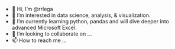 - 👋 Hi, I’m @rrlega
- 👀 I’m interested in data science, analysis, & visualization. 
- 🌱 I’m currently learning python, pandas and will dive deeper into advanced Microsoft Excel. 
- 💞️ I’m looking to collaborate on ...
- 📫 How to reach me ...

<!---
rrlega/rrlega is a ✨ special ✨ repository because its `README.md` (this file) appears on your GitHub profile.
You can click the Preview link to take a look at your changes.
--->
